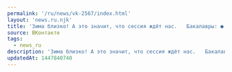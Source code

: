 ```yaml
---
permalink: '/ru/news/vk-2567/index.html'
layout: 'news.ru.njk'
title: 'Зима близко! А это значит, что сессия ждёт нас.   Бакалавры: ● Физика 1-3 курс: 9 января-25 янв…'
source: ВКонтакте
tags:
  - news_ru
description: 'Зима близко! А это значит, что сессия ждёт нас.   Бакалавры: ● Физика 1-3 курс: 9 января-25 янв…'
updatedAt: 1447840740
---
```


